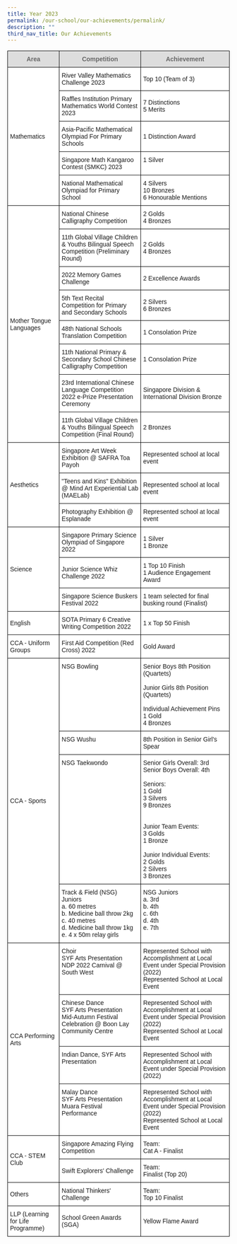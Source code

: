 ```yaml
---
title: Year 2023
permalink: /our-school/our-achievements/permalink/
description: ""
third_nav_title: Our Achievements
---
```

<style type="text/css">
.tg  {border-collapse:collapse;border-spacing:0;}
.tg td{border-color:black;border-style:solid;border-width:1px;font-family:Arial, sans-serif;font-size:14px;
  overflow:hidden;padding:10px 5px;word-break:normal;}
.tg th{border-color:black;border-style:solid;border-width:1px;font-family:Arial, sans-serif;font-size:14px;
  font-weight:normal;overflow:hidden;padding:10px 5px;word-break:normal;}
.tg .tg-feqv{background-color:#DDD;color:#666;font-weight:bold;text-align:center;vertical-align:middle}
.tg .tg-zr06{background-color:#FFF;text-align:left;vertical-align:middle}
.tg .tg-ktyi{background-color:#FFF;text-align:left;vertical-align:top}
</style>
<table class="tg">
<thead>
  <tr>
    <th class="tg-feqv"><span style="color:#666;background-color:#DDD">Area</span></th>
    <th class="tg-feqv"><span style="color:#666;background-color:#DDD">Competition</span></th>
    <th class="tg-feqv"><span style="color:#666;background-color:#DDD">Achievement</span></th>
  </tr>
</thead>
<tbody>
  <tr>
    <td class="tg-zr06" rowspan="5">Mathematics</td>
    <td class="tg-zr06">River Valley Mathematics Challenge 2023 </td>
    <td class="tg-zr06">Top 10 (Team of 3)</td>
  </tr>
  <tr>
    <td class="tg-zr06"> Raffles Institution Primary Mathematics World Contest 2023 </td>
    <td class="tg-zr06"> 7 Distinctions<br>5 Merits<br></td>
  </tr>
  <tr>
    <td class="tg-zr06">Asia-Pacific Mathematical Olympiad For Primary Schools</td>
    <td class="tg-zr06">1 Distinction Award</td>
  </tr>
  <tr>
    <td class="tg-zr06">Singapore Math Kangaroo Contest (SMKC) 2023</td>
    <td class="tg-ktyi"><span style="background-color:initial">1 Silver  </span><br></td>
  </tr>
  <tr>
    <td class="tg-zr06">National Mathematical Olympiad for Primary School</td>
    <td class="tg-ktyi"><span style="background-color:initial">4 Silvers</span><br><span style="background-color:initial">10 Bronzes </span><br><span style="background-color:initial">6 Honourable Mentions</span></td>
  </tr>
  <tr>
    <td class="tg-zr06" rowspan="8">Mother Tongue Languages</td>
    <td class="tg-zr06">National Chinese Calligraphy Competition</td>
    <td class="tg-zr06">2 Golds<br>4 Bronzes</td>
  </tr>
  <tr>
    <td class="tg-zr06">11th Global Village Children &amp; Youths Bilingual Speech Competition (Preliminary Round)</td>
    <td class="tg-zr06">2 Golds<br>4 Bronzes</td>
  </tr>
  <tr>
    <td class="tg-zr06">2022 Memory Games Challenge</td>
    <td class="tg-zr06">2 Excellence Awards</td>
  </tr>
  <tr>
    <td class="tg-zr06">5th Text Recital Competition for Primary and Secondary Schools</td>
    <td class="tg-zr06">2 Silvers<br>6 Bronzes</td>
  </tr>
  <tr>
    <td class="tg-zr06">48th National Schools Translation Competition</td>
    <td class="tg-zr06">1 Consolation Prize</td>
  </tr>
  <tr>
    <td class="tg-zr06">11th National Primary &amp; Secondary School Chinese Calligraphy Competition</td>
    <td class="tg-zr06">1 Consolation Prize  </td>
  </tr>
  <tr>
    <td class="tg-zr06">23rd International Chinese Language Competition 2022 e-Prize Presentation Ceremony</td>
    <td class="tg-zr06">Singapore Division &amp; International Division Bronze  </td>
  </tr>
  <tr>
    <td class="tg-zr06">11th Global Village Children &amp; Youths Bilingual Speech Competition (Final Round)</td>
    <td class="tg-zr06">2 Bronzes  </td>
  </tr>
  <tr>
    <td class="tg-zr06" rowspan="3">Aesthetics</td>
    <td class="tg-zr06">Singapore Art Week Exhibition @ SAFRA Toa Payoh</td>
    <td class="tg-zr06">Represented school at local event</td>
  </tr>
  <tr>
    <td class="tg-zr06">"Teens and Kins" Exhibition @ Mind Art Experiential Lab (MAELab)  </td>
    <td class="tg-zr06">Represented school at local event  </td>
  </tr>
  <tr>
    <td class="tg-zr06">Photography Exhibition @ Esplanade  </td>
    <td class="tg-zr06">Represented school at local event  </td>
  </tr>
  <tr>
    <td class="tg-zr06" rowspan="3">Science </td>
    <td class="tg-zr06">Singapore Primary Science Olympiad of Singapore 2022  </td>
    <td class="tg-zr06">1 Silver<br>1 Bronze  </td>
  </tr>
  <tr>
    <td class="tg-zr06">Junior Science Whiz Challenge 2022</td>
    <td class="tg-ktyi"><span style="background-color:initial">1 Top 10 Finish</span><br><span style="background-color:initial">1 Audience Engagement Award  </span></td>
  </tr>
  <tr>
    <td class="tg-zr06">Singapore Science Buskers Festival 2022</td>
    <td class="tg-zr06">1 team selected for final busking round (Finalist)  </td>
  </tr>
  <tr>
    <td class="tg-zr06">English</td>
    <td class="tg-zr06">SOTA Primary 6 Creative Writing Competition 2022 </td>
    <td class="tg-zr06">1 x Top 50 Finish </td>
  </tr>
  <tr>
    <td class="tg-zr06">CCA - Uniform Groups</td>
    <td class="tg-zr06">First Aid Competition (Red Cross) 2022 </td>
    <td class="tg-zr06">Gold Award </td>
  </tr>
  <tr>
    <td class="tg-zr06" rowspan="4">CCA - Sports</td>
    <td class="tg-ktyi"><span style="background-color:initial">NSG Bowling</span></td>
    <td class="tg-ktyi"><span style="background-color:initial">Senior Boys 8th Position (Quartets)</span><br><br><span style="background-color:initial">Junior Girls 8th Position (Quartets)</span><br><br><span style="background-color:initial">Individual Achievement Pins</span><br>1 Gold<br>4 Bronzes</td>
  </tr>
  <tr>
    <td class="tg-ktyi"><span style="background-color:initial">NSG Wushu</span></td>
    <td class="tg-zr06">8th Position in Senior Girl's Spear  </td>
  </tr>
  <tr>
    <td class="tg-ktyi"><span style="background-color:initial">NSG Taekwondo</span></td>
    <td class="tg-ktyi"><span style="background-color:initial">Senior Girls Overall: 3rd</span><br><span style="background-color:initial">Senior Boys Overall: 4th</span><br><br>Seniors:<br>1 Gold<br>3 Silvers<br>9 Bronzes<br><br><br><span style="background-color:initial">Junior Team Events:</span><br><span style="background-color:initial">3 Golds</span><br><span style="background-color:initial">1 Bronze</span><br><br><span style="background-color:initial">Junior Individual Events:</span><br><span style="background-color:initial">2 Golds</span><br><span style="background-color:initial">2 Silvers</span><br><span style="background-color:initial">3 Bronzes </span></td>
  </tr>
  <tr>
    <td class="tg-ktyi"><span style="background-color:initial">Track &amp; Field (</span>NSG) Juniors<br><span style="background-color:initial">a. 60 metres</span><br><span style="background-color:initial">b. Medicine ball throw 2kg</span><br><span style="background-color:initial">c. 40 metres</span><br><span style="background-color:initial">d. Medicine ball throw 1kg</span><br><span style="background-color:initial">e. 4 x 50m relay girls</span></td>
    <td class="tg-ktyi">NSG Juniors <br>a. 3rd<br>b. 4th<br>c. 6th<br>d. 4th<br>e. 7th  <br></td>
  </tr>
  <tr>
    <td class="tg-zr06" rowspan="4">CCA Performing Arts</td>
    <td class="tg-ktyi"><span style="background-color:initial">Choir</span><br>SYF Arts Presentation<br>NDP 2022 Carnival @ South West  </td>
    <td class="tg-ktyi">Represented School with Accomplishment at Local Event under Special Provision (2022)<br>Represented School at Local Event  </td>
  </tr>
  <tr>
    <td class="tg-ktyi"><span style="background-color:initial">Chinese Dance</span><br>SYF Arts Presentation<br>Mid-Autumn Festival Celebration @ Boon Lay Community Centre</td>
    <td class="tg-ktyi">Represented School with Accomplishment at Local Event under Special Provision (2022)<br>Represented School at Local Event  </td>
  </tr>
  <tr>
    <td class="tg-ktyi"><span style="background-color:initial">Indian Dance, </span>SYF Arts Presentation</td>
    <td class="tg-zr06">Represented School with Accomplishment at Local Event under Special Provision (2022)  <br></td>
  </tr>
  <tr>
    <td class="tg-ktyi"><span style="background-color:initial">Malay Dance</span><br>SYF Arts Presentation<br>Muara Festival Performance</td>
    <td class="tg-ktyi">Represented School with Accomplishment at Local Event under Special Provision (2022)<br>Represented School at Local Event  </td>
  </tr>
  <tr>
    <td class="tg-zr06" rowspan="2">CCA - STEM Club</td>
    <td class="tg-zr06">Singapore Amazing Flying Competition  </td>
    <td class="tg-ktyi"><span style="background-color:initial">Team:</span><br><span style="background-color:initial">Cat A - Finalist </span></td>
  </tr>
  <tr>
    <td class="tg-zr06">Swift Explorers' Challenge</td>
    <td class="tg-ktyi"><span style="background-color:initial">Team:</span><br><span style="background-color:initial">Finalist (Top 20)  </span></td>
  </tr>
  <tr>
    <td class="tg-zr06">Others</td>
    <td class="tg-zr06">National Thinkers' Challenge </td>
    <td class="tg-ktyi"><span style="background-color:initial">Team:</span><br><span style="background-color:initial">Top 10 Finalist </span></td>
  </tr>
  <tr>
    <td class="tg-zr06">LLP (Learning for Life Programme) </td>
    <td class="tg-zr06">School Green Awards (SGA) </td>
    <td class="tg-zr06">Yellow Flame Award </td>
  </tr>
</tbody>
</table>